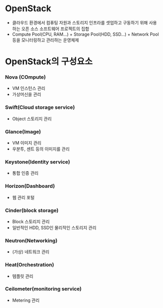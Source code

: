 # OpenStack
* 클라우드 환경에서 컴퓨팅 자원과 스토리지 인프라를 셋업하고 구동하기 위해 사용하는 오픈 소스 소프트웨어 프로젝트의 집합
* Compute Pool(CPU, RAM...) + Storage Pool(HDD, SSD...) + Network Pool 등을 모니터링하고 관리하는 운영체제

# OpenStack의 구성요소
### Nova (COmpute)
* VM 인스턴스 관리
* 가상머신을 관리
### Swift(Cloud storage service)
* Object 스토리지 관리
### Glance(Image)
* VM 이미지 관리
* 우분투, 센트 등의 이미지를 관리
### Keystone(Identity service)
* 통합 인증 관리
### Horizon(Dashboard)
* 웹 관리 포털
### Cinder(block storage)
* Block 스토리지 관리
* 일반적인 HDD, SSD인 물리적인 스토리지 관리
### Neutron(Networking)
* (가상) 네트워크 관리
### Heat(Orchestration)
* 템플릿 관리
### Ceilometer(monitoring service)
* Metering 관리